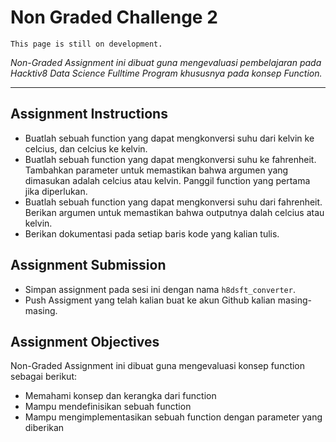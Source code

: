 # Non Graded Challenge 2

```{attention}
This page is still on development.
```

_Non-Graded Assignment ini dibuat guna mengevaluasi pembelajaran pada Hacktiv8 Data Science Fulltime Program khususnya pada konsep Function._

---

## Assignment Instructions

- Buatlah sebuah function yang dapat mengkonversi suhu dari kelvin ke celcius, dan celcius ke kelvin.
- Buatlah sebuah function yang dapat mengkonversi suhu ke fahrenheit. Tambahkan parameter untuk memastikan bahwa argumen yang dimasukan adalah celcius atau kelvin. Panggil function yang pertama jika diperlukan.
- Buatlah sebuah function yang dapat mengkonversi suhu dari fahrenheit. Berikan argumen untuk memastikan bahwa outputnya dalah celcius atau kelvin.
- Berikan dokumentasi pada setiap baris kode yang kalian tulis.

## Assignment Submission

- Simpan assignment pada sesi ini dengan nama `h8dsft_converter`.
- Push Assigment yang telah kalian buat ke akun Github kalian masing-masing.

## Assignment Objectives

Non-Graded Assignment ini dibuat guna mengevaluasi konsep function sebagai berikut:

- Memahami konsep dan kerangka dari function
- Mampu mendefinisikan sebuah function
- Mampu mengimplementasikan sebuah function dengan parameter yang diberikan

